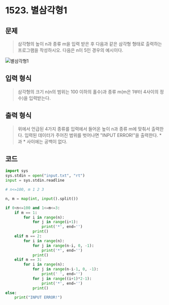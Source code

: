 # 1523. 별삼각형1

## 문제
> 삼각형의 높이 n과 종류 m을 입력 받은 후 다음과 같은 삼각형 형태로 출력하는 프로그램을 작성하시오. 
> 다음은 n이 5인 경우의 예시이다.

![별삼각형1](http://www.jungol.co.kr/data/editor/1512/e3050b66a1b29a01767400d7560a4131_1449726607_9885.gif)

## 입력 형식
> 삼각형의 크기 n(n의 범위는 100 이하의 홀수)과 종류 m(m은 1부터 4사이의 정수)을 입력받는다.

## 출력 형식
> 위에서 언급된 4가지 종류를 입력에서 들어온 높이 n과 종류 m에 맞춰서 출력한다.
> 입력된 데이터가 주어진 범위를 벗어나면 "INPUT ERROR!"을 출력한다. 
> *과 * 사이에는 공백이 없다.

## 코드
```python
import sys
sys.stdin = open("input.txt", "rt")
input = sys.stdin.readline

# n<=100, m 1 2 3

n, m = map(int, input().split())

if 0<n<=100 and 1<=m<=3:
    if m == 1:
        for i in range(n):
            for j in range(i+1):
                print('*', end='')
            print()
    elif m == 2:
        for i in range(n):
            for j in range(n-i, 0, -1):
                print('*', end='')
            print()
    elif m == 3:
        for i in range(n):
            for j in range(n-i-1, 0, -1):
                print(' ', end='')
            for j in range((i+1)*2-1):
                print('*', end='')
            print()
else:
    print("INPUT ERROR!")
```